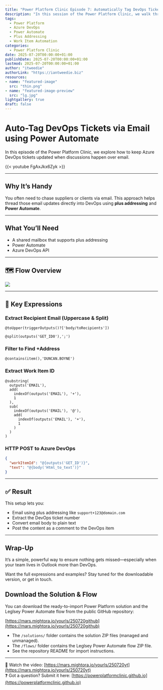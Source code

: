 ```yaml
---
title: "Power Platform Clinic Episode 7: Automatically Tag DevOps Tickets by Email"
description: "In this session of the Power Platform Clinic, we walk through a brilliant way to automatically post email content to Azure DevOps work items using Power Automate and plus addressing. If you're working with teams outside your scrum or chasing up suppliers, this trick can keep your board updated with zero manual effort."
tags:
  - Power Platform
  - Azure DevOps
  - Power Automate
  - Plus Addressing
  - Work Item Automation
categories:
  - Power Platform Clinic
date: 2025-07-20T00:00:00+01:00
publishDate: 2025-07-20T00:00:00+01:00
lastmod: 2025-07-20T00:00:00+01:00
author: "itweedie"
authorLink: "https://iantweedie.biz"
resources:
- name: "featured-image"
  src: "thin.png"
- name: "featured-image-preview"
  src: "lg.jpg"
lightgallery: true
draft: false
---
```


# Auto-Tag DevOps Tickets via Email using Power Automate

In this episode of the Power Platform Clinic, we explore how to keep Azure DevOps tickets updated when discussions happen over email.

{{< youtube FgAxJkx6Zyk >}}

---

## Why It’s Handy

You often need to chase suppliers or clients via email. This approach helps thread those email updates directly into DevOps using **plus addressing** and **Power Automate**.

---

## What You’ll Need

- A shared mailbox that supports plus addressing  
- Power Automate  
- Azure DevOps API

---

## 🗺️ Flow Overview


[![](https://mermaid.ink/img/pako:eNp9Ul1r4zAQ_CtCD_dSJ_hDThM_HDhJSwtXGqiPg9qlqPE2MWdLRlqX5EL-e9dx2hPluNWLVpqZnbF84GtdAk_4xsh2y7JloRiV7V6Gg9RneWb2zykbsasdGrlGdtXIqn4agH2lQb7QTastEAj1z7YF88RGo-8sDZ0b29YVurRwwET5dVUjGCaNkXsCLrRCWSnLLtKyNGCtS4oGknCErytjkd1JXG_PSFBlob4mGYLMnSC_tPnNbhEadrtk3_q5b2CQ3WR3P9yRsTPrg0qEzlZq0-tbNLQ7J57krgx9DpbBDv_jaz74WpD4SlMOYizh7b51U8-D_CbLVmx1_5D1gL_GyVkD6h_69HAnP-fu1My5xxsw9Hwlvfihvyo4bqGBgie0LeFVdjUWvFBHgsoO9cNerXmCpgOPG91ttjx5lbWlrmtLibCsJMVoPk9bqR61bj4o1PLkwHc8CYUYCzGZCeGLWRBPw9Dje55MZuOpH0WxH0QipnV59Pifk4A_nl7GvlOBRz9p7_zshsKCWehOIckEx3dv4tb_?type=png)](https://mermaid.live/edit#pako:eNp9Ul1r4zAQ_CtCD_dSJ_hDThM_HDhJSwtXGqiPg9qlqPE2MWdLRlqX5EL-e9dx2hPluNWLVpqZnbF84GtdAk_4xsh2y7JloRiV7V6Gg9RneWb2zykbsasdGrlGdtXIqn4agH2lQb7QTastEAj1z7YF88RGo-8sDZ0b29YVurRwwET5dVUjGCaNkXsCLrRCWSnLLtKyNGCtS4oGknCErytjkd1JXG_PSFBlob4mGYLMnSC_tPnNbhEadrtk3_q5b2CQ3WR3P9yRsTPrg0qEzlZq0-tbNLQ7J57krgx9DpbBDv_jaz74WpD4SlMOYizh7b51U8-D_CbLVmx1_5D1gL_GyVkD6h_69HAnP-fu1My5xxsw9Hwlvfihvyo4bqGBgie0LeFVdjUWvFBHgsoO9cNerXmCpgOPG91ttjx5lbWlrmtLibCsJMVoPk9bqR61bj4o1PLkwHc8CYUYCzGZCeGLWRBPw9Dje55MZuOpH0WxH0QipnV59Pifk4A_nl7GvlOBRz9p7_zshsKCWehOIckEx3dv4tb_)

---

## 🔧 Key Expressions

### Extract Recipient Email (Uppercase & Split)
```powerautomate
@toUpper(triggerOutputs()?['body/toRecipients'])
```

```powerautomate
@split(outputs('GET_ID0'),';')
```

### Filter to Find +Address
```powerautomate
@contains(item(),'DUNCAN.BOYNE')
```

### Extract Work Item ID
```powerautomate
@substring(
  outputs('EMAIL'),
  add(
    indexOf(outputs('EMAIL'), '+'),
    1
  ),
  sub(
    indexOf(outputs('EMAIL'), '@'),
    add(
      indexOf(outputs('EMAIL'), '+'),
      1
    )
  )
)
```

### HTTP POST to Azure DevOps
```json
{
  "workItemId": "@{outputs('GET_ID')}",
  "text": "@{body('Html_to_text')}"
}
```

---

## ✅ Result

This setup lets you:

- Email using plus addressing like `support+123@domain.com`
- Extract the DevOps ticket number
- Convert email body to plain text
- Post the content as a comment to the DevOps item

---

## Wrap-Up

It’s a simple, powerful way to ensure nothing gets missed—especially when your team lives in Outlook more than DevOps.

Want the full expressions and examples? Stay tuned for the downloadable version, or get in touch.

## Download the Solution & Flow

You can download the ready-to-import Power Platform solution and the Leglsey Power Automate flow from the public GitHub repository:

[https://mars.mightora.io/yourls/250720github](https://mars.mightora.io/yourls/250720github)

- The `/solutions/` folder contains the solution ZIP files (managed and unmanaged).
- The `/flows/` folder contains the Leglsey Power Automate flow ZIP file.
- See the repository README for import instructions.

---

🎥 Watch the video: [https://mars.mightora.io/yourls/250720yt](https://mars.mightora.io/yourls/250720yt)  
❓ Got a question? Submit it here: [https://powerplatformclinic.github.io](https://powerplatformclinic.github.io)